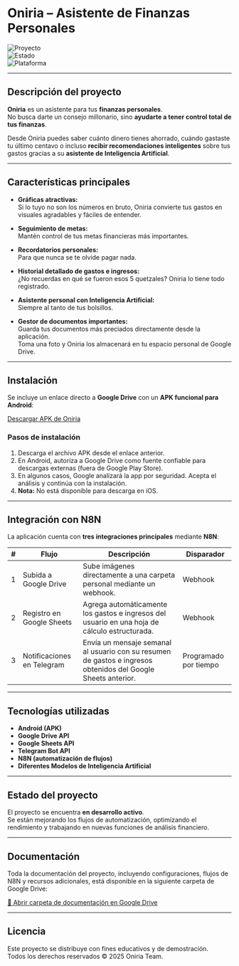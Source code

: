 # Oniria – Asistente de Finanzas Personales

![Proyecto](https://img.shields.io/badge/Proyecto-Oniria-blueviolet?style=for-the-badge)  
![Estado](https://img.shields.io/badge/Estado-En%20Desarrollo-success?style=for-the-badge)  
![Plataforma](https://img.shields.io/badge/Plataforma-Android-brightgreen?style=for-the-badge)

---

## Descripción del proyecto

**Oniria** es un asistente para tus **finanzas personales**.  
No busca darte un consejo millonario, sino **ayudarte a tener control total de tus finanzas**.  

Desde Oniria puedes saber cuánto dinero tienes ahorrado, cuándo gastaste tu último centavo o incluso **recibir recomendaciones inteligentes** sobre tus gastos gracias a su **asistente de Inteligencia Artificial**.

---

## Características principales

- **Gráficas atractivas:**  
  Si lo tuyo no son los números en bruto, Oniria convierte tus gastos en visuales agradables y fáciles de entender.  

- **Seguimiento de metas:**  
  Mantén control de tus metas financieras más importantes.  

- **Recordatorios personales:**  
  Para que nunca se te olvide pagar nada.  

- **Historial detallado de gastos e ingresos:**  
  ¿No recuerdas en qué se fueron esos 5 quetzales? Oniria lo tiene todo registrado.  

- **Asistente personal con Inteligencia Artificial:**  
  Siempre al tanto de tus bolsillos.  

- **Gestor de documentos importantes:**  
  Guarda tus documentos más preciados directamente desde la aplicación.  
  Toma una foto y Oniria los almacenará en tu espacio personal de Google Drive.

---

## Instalación

Se incluye un enlace directo a **Google Drive** con un **APK funcional para Android**:

[Descargar APK de Oniria](https://drive.google.com/file/d/1sjmgS4VlD_HTWIf3N_4SwL12erw11ffG/view?usp=sharing)

### Pasos de instalación

1. Descarga el archivo APK desde el enlace anterior.  
2. En Android, autoriza a Google Drive como fuente confiable para descargas externas (fuera de Google Play Store).  
3. En algunos casos, Google analizará la app por seguridad. Acepta el análisis y continúa con la instalación.  
4. **Nota:** No está disponible para descarga en iOS.

---

## Integración con N8N

La aplicación cuenta con **tres integraciones principales** mediante **N8N**:

| # | Flujo | Descripción | Disparador |
|---|--------|--------------|-------------|
| 1 | Subida a Google Drive | Sube imágenes directamente a una carpeta personal mediante un webhook. | Webhook |
| 2 | Registro en Google Sheets | Agrega automáticamente los gastos e ingresos del usuario en una hoja de cálculo estructurada. | Webhook |
| 3 | Notificaciones en Telegram | Envía un mensaje semanal al usuario con su resumen de gastos e ingresos obtenidos del Google Sheets anterior. | Programado por tiempo |

---

## Tecnologías utilizadas

- **Android (APK)**
- **Google Drive API**
- **Google Sheets API**
- **Telegram Bot API**
- **N8N (automatización de flujos)**
- **Diferentes Modelos de Inteligencia Artificial**

---

## Estado del proyecto

El proyecto se encuentra **en desarrollo activo**.  
Se están mejorando los flujos de automatización, optimizando el rendimiento y trabajando en nuevas funciones de análisis financiero.

---

## Documentación

Toda la documentación del proyecto, incluyendo configuraciones, flujos de N8N y recursos adicionales, está disponible en la siguiente carpeta de Google Drive:

[📁 Abrir carpeta de documentación en Google Drive](https://drive.google.com/drive/folders/1cbm1Uhf2a4blvlDbKC-Xg0RW2C1aDaJE?usp=sharing)

---

## Licencia

Este proyecto se distribuye con fines educativos y de demostración.  
Todos los derechos reservados © 2025 Oniria Team.
